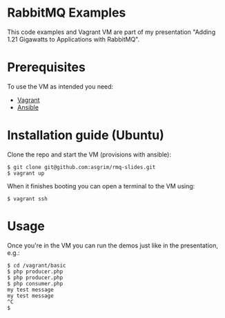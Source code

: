 RabbitMQ Examples
=================

This code examples and Vagrant VM are part of my presentation "Adding 1.21 Gigawatts to Applications with RabbitMQ".

Prerequisites
=============

To use the VM as intended you need:

* [Vagrant](http://docs.vagrantup.com/v2/installation/)
* [Ansible](http://docs.ansible.com/intro_installation.html)

Installation guide (Ubuntu)
===========================

Clone the repo and start the VM (provisions with ansible):

```shell
$ git clone git@github.com:asgrim/rmq-slides.git
$ vagrant up
```

When it finishes booting you can open a terminal to the VM using:

```shell
$ vagrant ssh
```

Usage
=====

Once you're in the VM you can run the demos just like in the presentation, e.g.:

```shell
$ cd /vagrant/basic
$ php producer.php
$ php producer.php
$ php consumer.php
my test message
my test message
^C
$
```

